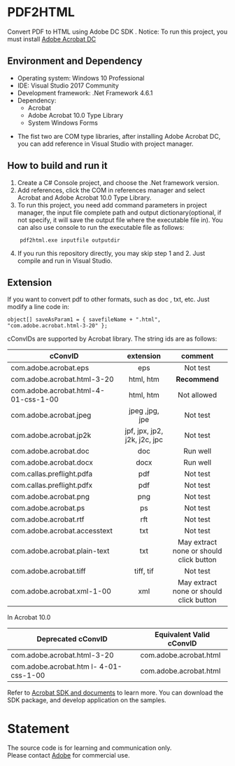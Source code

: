 # PDF2HTML
Convert PDF to HTML using Adobe DC SDK . 
Notice: To run this project, you must install [Adobe Acrobat DC](https://www.adobe.com/cn/downloads.html?promoid=RL89NGY7&mv=other)
## Environment and Dependency 
* Operating system: Windows 10 Professional
* IDE: Visual Studio 2017 Community
* Development framework: .Net Framework 4.6.1
* Dependency:  
    * Acrobat   
    * Adobe Acrobat 10.0 Type Library  
    * System Windows Forms  
- The fist two are COM type libraries, after installing Adobe Acrobat DC, you can add reference in Visual Studio with project manager.

## How to build and run it
1. Create a C# Console project, and choose the .Net framework version. 
2. Add references, click the COM in references manager and select Acrobat and Adobe Acrobat 10.0 Type Library.
3. To run this project, you need add command parameters in project manager, the input file  complete path and output dictionary(optional, if not specify, it will save the output file where the executable file in). You can also use console to run the executable file as follows:
```
    pdf2html.exe inputfile outputdir
```
4. If you run this repository directly, you may skip step 1 and 2. Just compile and run in Visual Studio.

## Extension
If you want to convert pdf to other formats, such as doc , txt, etc. Just modify a line code in:  
```  
object[] saveAsParam1 = { savefileName + ".html", "com.adobe.acrobat.html-3-20" };  
```
cConvIDs are supported by Acrobat library. The string ids are as follows:  

cConvID| extension | comment  
-|:-: |:-:
com.adobe.acrobat.eps                   | 	eps                             |Not test 
com.adobe.acrobat.html-3-20             |	html, htm                       |**Recommend**
com.adobe.acrobat.html-4-01-css-1-00    |	html, htm                       |Not allowed
com.adobe.acrobat.jpeg	                |   jpeg ,jpg, jpe                  |Not test
com.adobe.acrobat.jp2k                  |	jpf, jpx, jp2, j2k, j2c, jpc    |Not test
com.adobe.acrobat.doc 	                |   doc                             |Run well
com.adobe.acrobat.docx 	                |   docx                            |Run well
com.callas.preflight.pdfa	            |   pdf                             |Not test
com.callas.preflight.pdfx	            |   pdf                             |Not test
com.adobe.acrobat.png                   |	png                             |Not test
com.adobe.acrobat.ps                    |   ps                              |Not test
com.adobe.acrobat.rtf                   |	rft                             |Not test
com.adobe.acrobat.accesstext 	        |   txt                             |Not test
com.adobe.acrobat.plain-text	        |	txt                             |May extract none or should click button
com.adobe.acrobat.tiff	                |   tiff, tif                       |Not test
com.adobe.acrobat.xml-1-00 	            |   xml                             |May extract none or should click button

In Acrobat 10.0 

Deprecated cConvID | Equivalent Valid cConvID
-|-
com.adobe.acrobat.html-3-20 | com.adobe.acrobat.html
com.adobe.acrobat.htm l- 4-01-css-1-00 | com.adobe.acrobat.html

Refer to [Acrobat SDK and documents](https://www.adobe.com/devnet/acrobat/documentation.html) to learn more. You can download the SDK package, and develop application on the samples.

# Statement
The source code is for learning and communication only.   
Please contact [Adobe](https://www.adobe.com/cn/) for commercial use.



